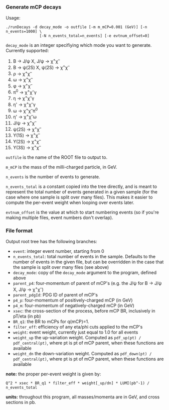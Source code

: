 ### Generate mCP decays

Usage: 
```
./runDecays -d decay_mode -o outfile [-m m_mCP=0.001 (GeV)] [-n n_events=1000] \
               [-N n_events_total=n_events] [-e evtnum_offset=0]
```

`decay_mode` is an integer specifiying which mode you want to generate. Currently supported:
1. B &rarr; J/&psi; X, J/&psi; &rarr; &chi;<sup>+</sup>&chi;<sup>&ndash;</sup>
2. B &rarr; &psi;(2S) X, &psi;(2S) &rarr; &chi;<sup>+</sup>&chi;<sup>&ndash;</sup>
3. &rho; &rarr; &chi;<sup>+</sup>&chi;<sup>&ndash;</sup>
4. &omega; &rarr; &chi;<sup>+</sup>&chi;<sup>&ndash;</sup>
5. &phi; &rarr; &chi;<sup>+</sup>&chi;<sup>&ndash;</sup>
6. &pi;<sup>0</sup> &rarr; &chi;<sup>+</sup>&chi;<sup>&ndash;</sup>&gamma;
7. &eta; &rarr; &chi;<sup>+</sup>&chi;<sup>&ndash;</sup>&gamma;
8. &eta;' &rarr; &chi;<sup>+</sup>&chi;<sup>&ndash;</sup>&gamma;
9. &omega; &rarr; &chi;<sup>+</sup>&chi;<sup>&ndash;</sup>&pi;<sup>0</sup>
10. &eta;' &rarr; &chi;<sup>+</sup>&chi;<sup>&ndash;</sup>&omega;
11. J/&psi; &rarr; &chi;<sup>+</sup>&chi;<sup>&ndash;</sup>
12. &psi;(2S) &rarr; &chi;<sup>+</sup>&chi;<sup>&ndash;</sup>
13. &Upsilon;(1S) &rarr; &chi;<sup>+</sup>&chi;<sup>&ndash;</sup>
14. &Upsilon;(2S) &rarr; &chi;<sup>+</sup>&chi;<sup>&ndash;</sup>
15. &Upsilon;(3S) &rarr; &chi;<sup>+</sup>&chi;<sup>&ndash;</sup>

`outfile` is the name of the ROOT file to output to.

`m_mCP` is the mass of the milli-charged particle, in GeV.

`n_events` is the number of events to generate.

`n_events_total` is a constant copied into the tree directly, and is meant to represent the total number of events generated in a given sample
(for the case where one sample is split over many files). This makes it easier to compute the per-event weight when looping over events later.

`evtnum_offset` is the value at which to start numbering events (so if you're making multiple files, event numbers don't overlap).


### File format
Output root tree has the following branches:
* `event`: integer event number, starting from 0
* `n_events_total`: total number of events in the sample. Defaults to the number of events in the given file, but can be overridden
in the case that the sample is split over many files (see above)
* `decay_mode`: copy of the `decay_mode` argument to the program, defined above
* `parent_p4`: four-momentum of parent of mCP's (e.g. the J/&psi; for B &rarr; J/&psi; X, J/&psi; &rarr; &chi;<sup>+</sup>&chi;<sup>&ndash;</sup>)
* `parent_pdgId`: PDG ID of parent of mCP's
* `p4_p`: four-momentum of positively-charged mCP (in GeV)
* `p4_m`: four-momentum of negatively-charged mCP (in GeV)
* `xsec`: the cross-section of the process, before mCP BR, inclusively in pT/eta (in pb)
* `BR_q1`: the BR to mCPs for q(mCP)=1.
* `filter_eff`: efficiency of any eta/phi cuts applied to the mCP's
* `weight`: event weight, currently just equal to 1.0 for all events
* `weight_up` the up-variation weight. Computed as `pdf_up(pt) / pdf_central(pt)`, where pt is pt of mCP parent, when these functions are available
* `weight_dn` the down-variation weight. Computed as `pdf_down(pt) / pdf_central(pt)`, where pt is pt of mCP parent, when these functions are available

**note:** the proper per-event weight is given by:
```
Q^2 * xsec * BR_q1 * filter_eff * weight[_up/dn] * LUMI(pb^-1) / n_events_total
```

**units:** throughout this program, all masses/momenta are in GeV, and cross sections in pb.
